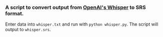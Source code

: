 ### A script to convert output from [OpenAI's Whisper](https://github.com/openai/whisper) to SRS format.

Enter data into `whisper.txt` and run with `python whisper.py`. The script will output to `whisper.srs`.
